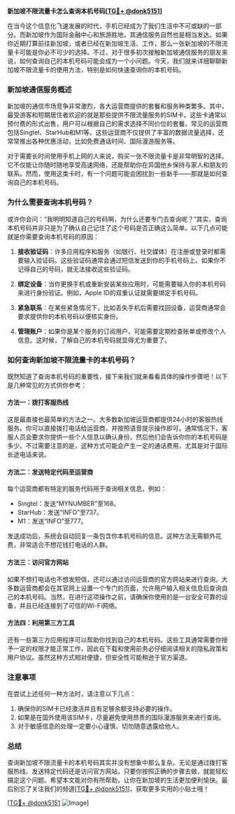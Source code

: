 **新加坡不限流量卡怎么查询本机号码[[TG💪+ @donk5151](https://t.me/s/donk5151)]**

在当今这个信息化飞速发展的时代，手机已经成为了我们生活中不可或缺的一部分。而新加坡作为国际金融中心和旅游胜地，其通信服务自然也是相当发达。如果你近期打算前往新加坡，或者已经在新加坡生活、工作，那么一张新加坡的不限流量卡可能是你必不可少的选择。不过，对于很多初次接触新加坡通信服务的朋友来说，如何查询自己的本机号码可能会成为一个小问题。今天，我们就来详细聊聊新加坡不限流量卡的使用方法，特别是如何快速查询你的本机号码。

### 新加坡通信服务概述

新加坡的通信市场竞争非常激烈，各大运营商提供的套餐和服务种类繁多。其中，最受游客和短期居住者欢迎的就是那些提供不限流量服务的SIM卡。这些卡通常以预付费的形式出售，用户可以根据自己的需求选择不同价位的套餐。常见的运营商包括Singtel、StarHub和M1等。这些运营商不仅提供了丰富的数据流量选择，还常常推出各种优惠活动，比如免费通话时间、国际漫游服务等。

对于需要长时间使用手机上网的人来说，购买一张不限流量卡是非常明智的选择。它不仅能让你随时随地享受高速网络，还能帮助你在异国他乡保持与家人和朋友的联系。然而，使用这类卡时，有一个问题可能会困扰到一些新手——那就是如何查询自己的本机号码。

### 为什么需要查询本机号码？

或许你会问：“我明明知道自己的号码啊，为什么还要专门去查询呢？”其实，查询本机号码并非只是为了确认自己记住了这个号码是否正确这么简单。以下几点可能就是你需要查询本机号码的原因：

1. **接收验证码**：许多应用程序和服务（如银行、社交媒体）在注册或登录时都需要输入验证码。这些验证码通常会通过短信发送到你的手机号码上。如果你不记得自己的号码，就无法接收这些验证码。

2. **绑定设备**：当你更换手机或重新安装某些应用时，可能需要输入你的本机号码来进行身份验证。例如，Apple ID的双重认证就需要绑定手机号码。

3. **紧急联系**：在某些紧急情况下，比如丢失手机后需要找回设备，运营商通常会要求提供你的本机号码以便核实身份。

4. **管理账户**：如果你是某个服务的订阅用户，可能需要定期检查账单或修改个人信息。这时候，了解自己的本机号码就显得尤为重要了。

### 如何查询新加坡不限流量卡的本机号码？

既然知道了查询本机号码的重要性，接下来我们就来看看具体的操作步骤吧！以下是几种常见的方式供你参考：

#### 方法一：拨打客服热线
这是最直接也最简单的方法之一。大多数新加坡运营商都提供24小时的客服热线服务。你可以直接拨打电话给运营商，并按照语音提示操作即可。通常情况下，客服人员会要求你提供一些个人信息以确认身份，然后他们会告诉你你的本机号码是多少。不过需要注意的是，这种方式可能会产生一定的通话费用，尤其是对于国际长途电话来说。

#### 方法二：发送特定代码至运营商
每个运营商都有特定的服务代码用于查询相关信息。例如：
- Singtel：发送“MYNUMBER”至168。
- StarHub：发送“INFO”至737。
- M1：发送“INFO”至777。

发送成功后，系统会自动回复一条包含你本机号码的信息。这种方法无需额外花费，非常适合不想花钱打电话的人群。

#### 方法三：访问官方网站
如果不想打电话也不想发短信，还可以通过访问运营商的官方网站来进行查询。大多数运营商都会在其官网上设置一个专门的页面，允许用户输入相关信息后查询自己的本机号码。当然，在进行这项操作之前，请确保你使用的是一台安全可靠的设备，并且已经连接到了可信的Wi-Fi网络。

#### 方法四：利用第三方工具
还有一些第三方应用程序可以帮助你找到自己的本机号码。这些工具通常需要你授予一定的权限才能正常工作，因此在下载和使用前务必仔细阅读相关的隐私政策和用户协议。虽然这种方式相对便捷，但安全性可能稍逊于官方渠道。

### 注意事项

在尝试上述任何一种方法时，请注意以下几点：
1. 确保你的SIM卡已经激活并且有足够余额支持必要的操作。
2. 如果是在国外使用该SIM卡，尽量避免使用昂贵的国际漫游服务来进行查询。
3. 对于敏感信息的处理一定要小心谨慎，切勿随意透露给他人。

### 总结

查询新加坡不限流量卡的本机号码其实并没有想象中那么复杂。无论是通过拨打客服热线、发送特定代码还是访问官方网站，只要你按照正确的步骤去做，就能轻松搞定这个问题。希望本文能对你有所帮助，让你在新加坡的生活更加便利愉快。最后别忘了关注我们的频道[[TG💪+ @donk5151](https://t.me/s/donk5151)]，获取更多实用的小贴士哦！

[[TG💪+ @donk5151](https://t.me/s/donk5151) ![Image](https://i.postimg.cc/rwNCRYN7/Snipaste-2025-04-30-17-27-05.png)]